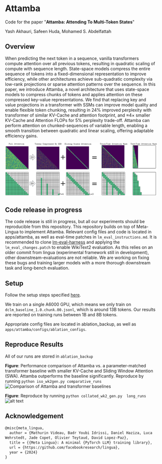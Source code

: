 # Attamba

Code for the paper "**Attamba: Attending To Multi-Token States**"

Yash Akhauri, Safeen Huda, Mohamed S. Abdelfattah

## Overview
When predicting the next token in a sequence, vanilla transformers compute attention over all previous tokens, resulting in quadratic scaling of compute with sequence length. State-space models compress the entire sequence of tokens into a fixed-dimensional representation to improve efficiency, while other architectures achieve sub-quadratic complexity via low-rank projections or sparse attention patterns over the sequence. In this paper, we introduce Attamba, a novel architecture that uses state-space models to compress chunks of tokens and applies attention on these compressed key-value representations. We find that replacing key and value projections in a transformer with SSMs can improve model quality and enable flexible token chunking, resulting in 24% improved perplexity with transformer of similar KV-Cache and attention footprint, and ≈4× smaller KV-Cache and Attention FLOPs for 5% perplexity trade-off. Attamba can perform attention on chunked-sequences of variable length, enabling a smooth transition between quadratic and linear scaling, offering adaptable efficiency gains. 

![alt text](Attamba_Test_Train.png)


## Code release in progress

The code release is still in progress, but all our experiments should be reproducible from this repository. This repository builds on top of Meta-Lingua to implement Attamba. Relevant config files and code is located in apps/attamba, as well as eval-time patches in `lm_eval_instructions.md`. It is recommended to clone [lm-eval-harness](https://github.com/EleutherAI/lm-evaluation-harness) and applying the `lm_eval_changes.patch` to enable WikiText2 evaluation. As this relies on an older commit from lingua (experimental framework still in development), other downstream-evaluations are not reliable. We are working on fixing these bugs and training larger models with a more thorough downstream task and long-bench evaluation.


## Setup

Follow the setup steps specified [here](https://github.com/facebookresearch/lingua).

We train on a single A6000 GPU, which means we only train on `dclm_baseline_1.0.chunk.00.jsonl`, which is around 13B tokens. Our results are reported on training runs between 1B and 8B tokens.

Appropriate config files are located in ablation_backup, as well as `apps/attamba/configs/ablation_configs`.

## Reproduce Results

All of our runs are stored in `ablation_backup`

**Figure**: Performance comparison of Attamba vs. a parameter-matched transformer baseline with smaller KV-Cache and Sliding Window Attention (SWA). Attamba outperforms the baseline significantly.  Reproduce by running `python iso_wk2gen.py comparative_runs`
<img src="https://arxiv.org/html/2411.17685v1/x7.png" alt="Comparison of Attamba and transformer baselines"/>


<!-- <img src="https://arxiv.org/html/2411.17685v1/x6.png" alt="Refer to caption"/> -->
**Figure**: Reproduce by running `python collated_wk2_gen.py  long_runs`
![alt text](image.png)


## Acknowledgement

```
@misc{meta_lingua,
  author = {Mathurin Videau, Badr Youbi Idrissi, Daniel Haziza, Luca Wehrstedt, Jade Copet, Olivier Teytaud, David Lopez-Paz},
  title = {{Meta Lingua}: A minimal {PyTorch LLM} training library},
  url = {https://github.com/facebookresearch/lingua},
  year = {2024}
}
```